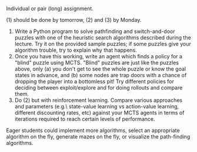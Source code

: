 Individual or pair (long) assignment.

(1) should be done by tomorrow, (2) and (3) by Monday.

1. Write a Python program to solve pathfinding and switch-and-door puzzles with one of the heuristic search algorithms described during the lecture. Try it on the provided sample puzzles; if some puzzles give your algorithm trouble, try to explain why that happens.
2. Once you have this working, write an agent which finds a policy for a "blind" puzzle using MCTS. "Blind" puzzles are just like the puzzles above, only (a) you don't get to see the whole puzzle or know the goal states in advance, and (b) some nodes are trap doors with a chance of dropping the player into a bottomless pit! Try different policies for deciding between exploit/explore and for doing rollouts and compare them.
3. Do (2) but with reinforcement learning. Compare various approaches and parameters (e.g.\ state-value learning vs action-value learning, different discounting rates, etc) against your MCTS agents in terms of iterations required to reach certain levels of performance.

Eager students could implement more algorithms, select an appropriate algorithm on the fly, generate mazes on the fly, or visualize the path-finding algorithms.
